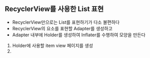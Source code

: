 ## RecyclerView를 사용한 List 표현

* RecyclerView만으로는 List를 표현하기가 다소 불편하다
* RecyclerView의 요소를 표현할 Adapter를 생성하고
* Adapter 내부에 Holder를 생성하여 Inflater를 수행하여 모양을 만든다

1. Holder에 사용할 item view 페이지를 생성
2. 